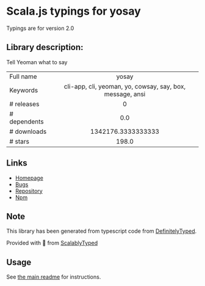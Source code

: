
# Scala.js typings for yosay

Typings are for version 2.0

## Library description:
Tell Yeoman what to say

|                    |                 |
| ------------------ | :-------------: |
| Full name          | yosay |
| Keywords           | cli-app, cli, yeoman, yo, cowsay, say, box, message, ansi |
| # releases         | 0 |
| # dependents       | 0.0 |
| # downloads        | 1342176.3333333333 |
| # stars            | 198.0 |

## Links
- [Homepage](http://yeoman.io)
- [Bugs](https://github.com/yeoman/yosay/issues)
- [Repository](https://github.com/yeoman/yosay)
- [Npm](https://www.npmjs.com/package/yosay)
    


## Note
This library has been generated from typescript code from [DefinitelyTyped](https://definitelytyped.org).

Provided with :purple_heart: from [ScalablyTyped](https://github.com/oyvindberg/ScalablyTyped)

## Usage
See [the main readme](../../readme.md) for instructions.


